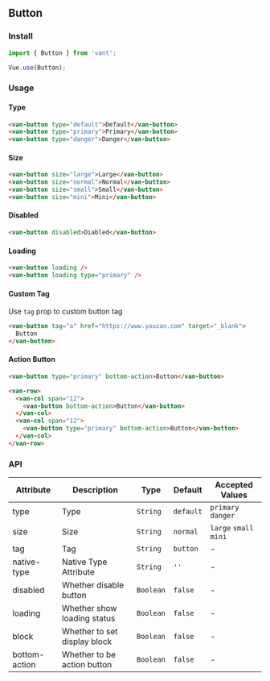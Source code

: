 ## Button

### Install
``` javascript
import { Button } from 'vant';

Vue.use(Button);
```

### Usage

#### Type

```html
<van-button type="default">Default</van-button>
<van-button type="primary">Primary</van-button>
<van-button type="danger">Danger</van-button>
```

#### Size

```html 
<van-button size="large">Large</van-button>
<van-button size="normal">Normal</van-button>
<van-button size="small">Small</van-button>
<van-button size="mini">Mini</van-button>
```

#### Disabled

```html
<van-button disabled>Diabled</van-button>
```

#### Loading

```html 
<van-button loading />
<van-button loading type="primary" />
```

#### Custom Tag
Use `tag` prop to custom button tag

```html 
<van-button tag="a" href="https://www.youzan.com" target="_blank">
  Button
</van-button>
```

#### Action Button

```html 
<van-button type="primary" bottom-action>Button</van-button>

<van-row>
  <van-col span="12">
    <van-button bottom-action>Button</van-button>
  </van-col>
  <van-col span="12">
    <van-button type="primary" bottom-action>Button</van-button>
  </van-col>
</van-row>
```

### API

| Attribute | Description | Type | Default | Accepted Values |
|-----------|-----------|-----------|-------------|-------------|
| type | Type | `String` | `default` | `primary` `danger` |
| size | Size | `String` | `normal` | `large` `small` `mini` |
| tag | Tag | `String` | `button` | - |
| native-type | Native Type Attribute | `String` | `''` | - |
| disabled | Whether disable button | `Boolean` | `false` | - |
| loading | Whether show loading status | `Boolean` | `false` | - |
| block | Whether to set display block | `Boolean` | `false` | - |
| bottom-action | Whether to be action button | `Boolean` | `false` | - |
